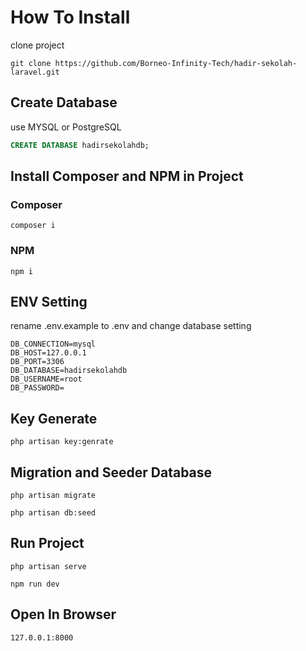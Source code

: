 # How To Install

clone project

```
git clone https://github.com/Borneo-Infinity-Tech/hadir-sekolah-laravel.git
```

## Create Database

use MYSQL or PostgreSQL

```sql
CREATE DATABASE hadirsekolahdb;
```

## Install Composer and NPM in Project

### Composer

```
composer i
```

### NPM

```
npm i
```

## ENV Setting

rename .env.example to .env and change database setting

```
DB_CONNECTION=mysql
DB_HOST=127.0.0.1
DB_PORT=3306
DB_DATABASE=hadirsekolahdb
DB_USERNAME=root
DB_PASSWORD=
```

## Key Generate

```
php artisan key:genrate
```

## Migration and Seeder Database

```
php artisan migrate
```

```
php artisan db:seed
```

## Run Project

```
php artisan serve
```

```
npm run dev
```

## Open In Browser

```
127.0.0.1:8000
```
